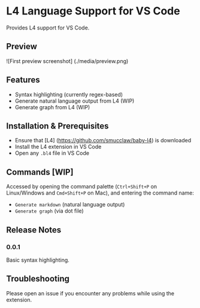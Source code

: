 # L4 Language Support for VS Code

Provides L4 support for VS Code.

## Preview

![First preview screenshot] (./media/preview.png)

## Features

- Syntax highlighting (currently regex-based)
- Generate natural language output from L4 (WIP)
- Generate graph from L4 (WIP)

## Installation & Prerequisites

- Ensure that [L4] (https://github.com/smucclaw/baby-l4) is downloaded 
- Install the L4 extension in VS Code 
- Open any `.bl4` file in VS Code

## Commands [WIP]

Accessed by opening the command palette (`Ctrl+Shift+P` on Linux/Windows and `Cmd+Shift+P` on Mac), and entering the command name:

- `Generate markdown` (natural language output)
- `Generate graph` (via dot file)

## Release Notes

### 0.0.1

Basic syntax highlighting.

## Troubleshooting

Please open an issue if you encounter any problems while using the extension. 
